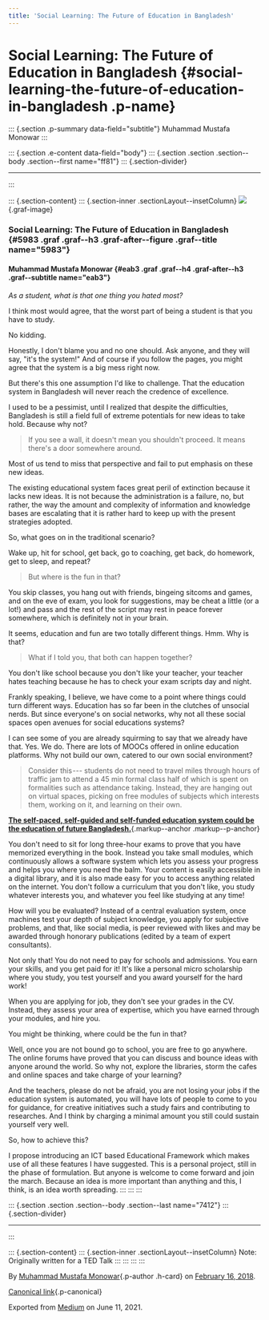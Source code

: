 ```yaml
---
title: 'Social Learning: The Future of Education in Bangladesh'
---
```


Social Learning: The Future of Education in Bangladesh {#social-learning-the-future-of-education-in-bangladesh .p-name}
======================================================

::: {.section .p-summary data-field="subtitle"}
Muhammad Mustafa Monowar
:::

::: {.section .e-content data-field="body"}
::: {.section .section .section--body .section--first name="ff81"}
::: {.section-divider}

------------------------------------------------------------------------
:::

::: {.section-content}
::: {.section-inner .sectionLayout--insetColumn}
![](https://cdn-images-1.medium.com/max/800/1*FRGCE7i5Mpz4kL2spj4Yig@2x.jpeg){.graf-image}

### Social Learning: The Future of Education in Bangladesh {#5983 .graf .graf--h3 .graf-after--figure .graf--title name="5983"}

#### Muhammad Mustafa Monowar {#eab3 .graf .graf--h4 .graf-after--h3 .graf--subtitle name="eab3"}

*As a student, what is that one thing you hated most?*

I think most would agree, that the worst part of being a student is that
you have to study.

No kidding.

Honestly, I don't blame you and no one should. Ask anyone, and they will
say, "it's the system!" And of course if you follow the pages, you might
agree that the system is a big mess right now.

But there's this one assumption I'd like to challenge. That the
education system in Bangladesh will never reach the credence of
excellence.

I used to be a pessimist, until I realized that despite the
difficulties, Bangladesh is still a field full of extreme potentials for
new ideas to take hold. Because why not?

> If you see a wall, it doesn't mean you shouldn't proceed. It means
> there's a door somewhere around.

Most of us tend to miss that perspective and fail to put emphasis on
these new ideas.

The existing educational system faces great peril of extinction because
it lacks new ideas. It is not because the administration is a failure,
no, but rather, the way the amount and complexity of information and
knowledge bases are escalating that it is rather hard to keep up with
the present strategies adopted.

So, what goes on in the traditional scenario?

Wake up, hit for school, get back, go to coaching, get back, do
homework, get to sleep, and repeat?

> But where is the fun in that?

You skip classes, you hang out with friends, bingeing sitcoms and games,
and on the eve of exam, you look for suggestions, may be cheat a little
(or a lot!) and pass and the rest of the script may rest in peace
forever somewhere, which is definitely not in your brain.

It seems, education and fun are two totally different things. Hmm. Why
is that?

> What if I told you, that both can happen together?

You don't like school because you don't like your teacher, your teacher
hates teaching because he has to check your exam scripts day and night.

Frankly speaking, I believe, we have come to a point where things could
turn different ways. Education has so far been in the clutches of
unsocial nerds. But since everyone's on social networks, why not all
these social spaces open avenues for social educations systems?

I can see some of you are already squirming to say that we already have
that. Yes. We do. There are lots of MOOCs offered in online education
platforms. Why not build our own, catered to our own social environment?

> Consider this --- students do not need to travel miles through hours
> of traffic jam to attend a 45 min formal class half of which is spent
> on formalities such as attendance taking. Instead, they are hanging
> out on virtual spaces, picking on free modules of subjects which
> interests them, working on it, and learning on their own.

[**The self-paced, self-guided and self-funded education system could be
the education of future
Bangladesh.**](https://www.academia.edu/35821226/Project_Outline_Virtual_Credit_Based_Learning_System_for_Bangladesh?s=t){.markup--anchor
.markup--p-anchor}

You don't need to sit for long three-hour exams to prove that you have
memorized everything in the book. Instead you take small modules, which
continuously allows a software system which lets you assess your
progress and helps you where you need the balm. Your content is easily
accessible in a digital library, and it is also made easy for you to
access anything related on the internet. You don't follow a curriculum
that you don't like, you study whatever interests you, and whatever you
feel like studying at any time!

How will you be evaluated? Instead of a central evaluation system, once
machines test your depth of subject knowledge, you apply for subjective
problems, and that, like social media, is peer reviewed with likes and
may be awarded through honorary publications (edited by a team of expert
consultants).

Not only that! You do not need to pay for schools and admissions. You
earn your skills, and you get paid for it! It's like a personal micro
scholarship where you study, you test yourself and you award yourself
for the hard work!

When you are applying for job, they don't see your grades in the CV.
Instead, they assess your area of expertise, which you have earned
through your modules, and hire you.

You might be thinking, where could be the fun in that?

Well, once you are not bound go to school, you are free to go anywhere.
The online forums have proved that you can discuss and bounce ideas with
anyone around the world. So why not, explore the libraries, storm the
cafes and online spaces and take charge of your learning?

And the teachers, please do not be afraid, you are not losing your jobs
if the education system is automated, you will have lots of people to
come to you for guidance, for creative initiatives such a study fairs
and contributing to researches. And I think by charging a minimal amount
you still could sustain yourself very well.

So, how to achieve this?

I propose introducing an ICT based Educational Framework which makes use
of all these features I have suggested. This is a personal project,
still in the phase of formulation. But anyone is welcome to come forward
and join the march. Because an idea is more important than anything and
this, I think, is an idea worth spreading.
:::
:::
:::

::: {.section .section .section--body .section--last name="7412"}
::: {.section-divider}

------------------------------------------------------------------------
:::

::: {.section-content}
::: {.section-inner .sectionLayout--insetColumn}
Note: Originally written for a TED Talk
:::
:::
:::
:::

By [Muhammad Mustafa Monowar](https://medium.com/@mmmonowar){.p-author
.h-card} on [February 16, 2018](https://medium.com/p/963a600f8958).

[Canonical
link](https://medium.com/@mmmonowar/social-learning-the-future-of-education-in-bangladesh-963a600f8958){.p-canonical}

Exported from [Medium](https://medium.com) on June 11, 2021.
